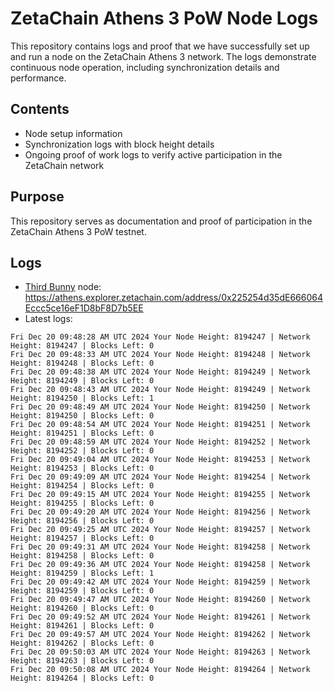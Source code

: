 # ZetaChain Athens 3 PoW Node Logs
This repository contains logs and proof that we have successfully set up and run a node on the ZetaChain Athens 3 network. The logs demonstrate continuous node operation, including synchronization details and performance.

## Contents
- Node setup information
- Synchronization logs with block height details
- Ongoing proof of work logs to verify active participation in the ZetaChain network

## Purpose
This repository serves as documentation and proof of participation in the ZetaChain Athens 3 PoW testnet.

## Logs

- [Third Bunny](https://thirdbunny.xyz/) node: https://athens.explorer.zetachain.com/address/0x225254d35dE666064Eccc5ce16eF1D8bF8D7b5EE
- Latest logs:
```
Fri Dec 20 09:48:28 AM UTC 2024 Your Node Height: 8194247 | Network Height: 8194247 | Blocks Left: 0
Fri Dec 20 09:48:33 AM UTC 2024 Your Node Height: 8194248 | Network Height: 8194248 | Blocks Left: 0
Fri Dec 20 09:48:38 AM UTC 2024 Your Node Height: 8194249 | Network Height: 8194249 | Blocks Left: 0
Fri Dec 20 09:48:43 AM UTC 2024 Your Node Height: 8194249 | Network Height: 8194250 | Blocks Left: 1
Fri Dec 20 09:48:49 AM UTC 2024 Your Node Height: 8194250 | Network Height: 8194250 | Blocks Left: 0
Fri Dec 20 09:48:54 AM UTC 2024 Your Node Height: 8194251 | Network Height: 8194251 | Blocks Left: 0
Fri Dec 20 09:48:59 AM UTC 2024 Your Node Height: 8194252 | Network Height: 8194252 | Blocks Left: 0
Fri Dec 20 09:49:04 AM UTC 2024 Your Node Height: 8194253 | Network Height: 8194253 | Blocks Left: 0
Fri Dec 20 09:49:09 AM UTC 2024 Your Node Height: 8194254 | Network Height: 8194254 | Blocks Left: 0
Fri Dec 20 09:49:15 AM UTC 2024 Your Node Height: 8194255 | Network Height: 8194255 | Blocks Left: 0
Fri Dec 20 09:49:20 AM UTC 2024 Your Node Height: 8194256 | Network Height: 8194256 | Blocks Left: 0
Fri Dec 20 09:49:25 AM UTC 2024 Your Node Height: 8194257 | Network Height: 8194257 | Blocks Left: 0
Fri Dec 20 09:49:31 AM UTC 2024 Your Node Height: 8194258 | Network Height: 8194258 | Blocks Left: 0
Fri Dec 20 09:49:36 AM UTC 2024 Your Node Height: 8194258 | Network Height: 8194259 | Blocks Left: 1
Fri Dec 20 09:49:42 AM UTC 2024 Your Node Height: 8194259 | Network Height: 8194259 | Blocks Left: 0
Fri Dec 20 09:49:47 AM UTC 2024 Your Node Height: 8194260 | Network Height: 8194260 | Blocks Left: 0
Fri Dec 20 09:49:52 AM UTC 2024 Your Node Height: 8194261 | Network Height: 8194261 | Blocks Left: 0
Fri Dec 20 09:49:57 AM UTC 2024 Your Node Height: 8194262 | Network Height: 8194262 | Blocks Left: 0
Fri Dec 20 09:50:03 AM UTC 2024 Your Node Height: 8194263 | Network Height: 8194263 | Blocks Left: 0
Fri Dec 20 09:50:08 AM UTC 2024 Your Node Height: 8194264 | Network Height: 8194264 | Blocks Left: 0
```
